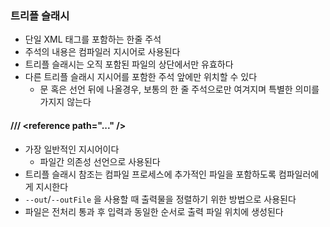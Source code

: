 ### 트리플 슬래시

* 단일 XML 태그를 포함하는 한줄 주석
* 주석의 내용은 컴파일러 지시어로 사용된다
* 트리플 슬래시는 오직 포함된 파일의 상단에서만 유효하다
* 다른 트리플 슬래시 지시어를 포함한 주석 앞에만 위치할 수 있다
    * 문 혹은 선언 뒤에 나올경우, 보통의 한 줄 주석으로만 여겨지며 특별한 의미를 가지지 않는다

#### /// \<reference path="..." />

* 가장 일반적인 지시어이다
    * 파일간 의존성 선언으로 사용된다
* 트리플 슬래시 참조는 컴파일 프로세스에 추가적인 파일을 포함하도록 컴파일러에게 지시한다
* `--out`/`--outFile` 을 사용할 때 출력물을 정렬하기 위한 방법으로 사용된다
* 파일은 전처리 통과 후 입력과 동일한 순서로 출력 파일 위치에 생성된다